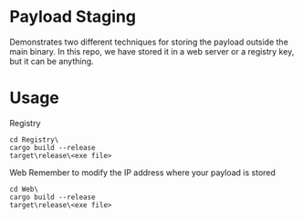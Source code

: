 # Payload Staging

Demonstrates two different techniques for storing the payload outside the main binary.
In this repo, we have stored it in a web server or a registry key, but it can be anything.

# Usage
Registry
```
cd Registry\
cargo build --release
target\release\<exe file>
```

Web
Remember to modify the IP address where your payload is stored
```
cd Web\
cargo build --release
target\release\<exe file>
```
